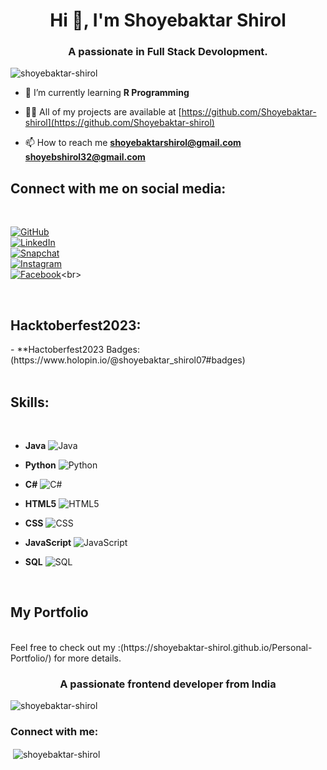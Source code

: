 <h1 align="center">Hi 👋, I'm Shoyebaktar Shirol</h1>
<h3 align="center">A passionate in Full Stack Devolopment.</h3>

<p align="left"> <img src="https://komarev.com/ghpvc/?username=shoyebaktar-shirol&label=Profile%20views&color=0e75b6&style=flat" alt="shoyebaktar-shirol" /> </p>

- 🌱 I’m currently learning **R Programming**

- 👨‍💻 All of my projects are available at [https://github.com/Shoyebaktar-shirol](https://github.com/Shoyebaktar-shirol)

- 📫 How to reach me **shoyebaktarshirol@gmail.com** **shoyebshirol32@gmail.com**



<h2>Connect with me on social media:</h2> <br>


[![GitHub](https://img.shields.io/badge/GitHub-Follow-blue?logo=github&style=flat-square)](https://github.com/Shoyebaktar-shirol)<br>
[![LinkedIn](https://img.shields.io/badge/LinkedIn-Connect-blue?logo=linkedin&style=flat-square)](https://www.linkedin.com/in/shoyebaktar-shirol-1a9976279)<br>
[![Snapchat](https://img.shields.io/badge/Snapchat-Add-yellow?logo=snapchat&style=flat-square)](https://www.snapchat.com/add/shoyebaktar_s?sc_referrer=web&share_id=9c6CRS-d8jM&web_client_id=850785cc-920a-4d20-9e9b-c7c885f52fbb&af_deeplink=true&af_dp=https%3A%2F%2Fwww.snapchat.com%2Fadd%2Fshoyebaktar_s%3Fsc_referrer%3Dweb%26share_id%3D9c6CRS-d8jM%26web_client_id%3D850785cc-920a-4d20-9e9b-c7c885f52fbb&af_js_web=true&campaign=add_user&media_source=consumer_web&trace_id=adfd5d20-54ff-4b08-88b9-67478e8ed025)<br>
[![Instagram](https://img.shields.io/badge/Instagram-Follow-orange?logo=instagram&style=flat-square)](https://www.instagram.com/shoyebaktar_s/)<br>
[![Facebook](https://img.shields.io/badge/Facebook-Like-blue?logo=facebook&style=flat-square)](https://m.facebook.com/profile.php/?id=100011124992725&name=xhp_nt_)<br>




<br>
<h2>Hacktoberfest2023:</h2> 
- **Hactoberfest2023 Badges:(https://www.holopin.io/@shoyebaktar_shirol07#badges)<br>
<bR>

<h2>Skills:</h2> <br>




- **Java**
  ![Java](https://img.shields.io/badge/Java-007396?style=for-the-badge&logo=java&logoColor=white)

- **Python**
  ![Python](https://img.shields.io/badge/Python-3776AB?style=for-the-badge&logo=python&logoColor=white)

- **C#**
  ![C#](https://img.shields.io/badge/C%23-239120?style=for-the-badge&logo=c-sharp&logoColor=white)

- **HTML5**
  ![HTML5](https://img.shields.io/badge/HTML5-E34F26?style=for-the-badge&logo=html5&logoColor=white)

- **CSS**
  ![CSS](https://img.shields.io/badge/CSS-1572B6?style=for-the-badge&logo=css3&logoColor=white)

- **JavaScript**
  ![JavaScript](https://img.shields.io/badge/JavaScript-F7DF1E?style=for-the-badge&logo=javascript&logoColor=black)

- **SQL**
  ![SQL](https://img.shields.io/badge/SQL-4479A1?style=for-the-badge&logo=sql&logoColor=white)

<br>
<h2>My Portfolio</h2><br>
Feel free to check out my :(https://shoyebaktar-shirol.github.io/Personal-Portfolio/) for more details.

<br>
<h3 align="center">A passionate frontend developer from India</h3>

<p align="left"> <img src="https://komarev.com/ghpvc/?username=shoyebaktar-shirol&label=Profile%20views&color=0e75b6&style=flat" alt="shoyebaktar-shirol" /> </p>

<h3 align="left">Connect with me:</h3>
<p align="left">
</p>

<p>&nbsp;<img align="center" src="https://github-readme-stats.vercel.app/api?username=shoyebaktar-shirol&show_icons=true&locale=en" alt="shoyebaktar-shirol" /></p>



